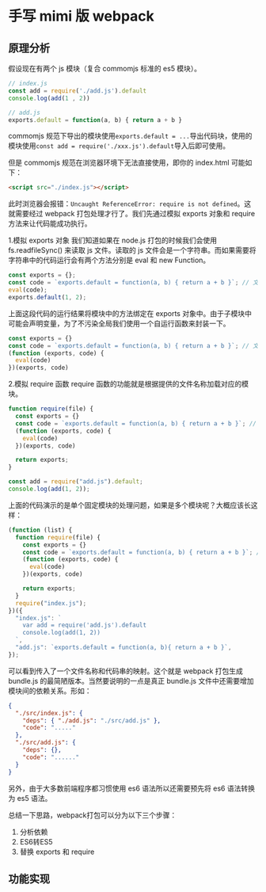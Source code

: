 # 手写 mimi 版 webpack

## 原理分析

假设现在有两个 js 模块（复合 commomjs 标准的 es5 模块）。

```js
// index.js
const add = require('./add.js').default
console.log(add(1 , 2))

// add.js
exports.default = function(a, b) { return a + b }
```

commomjs 规范下导出的模块使用`exports.default = ...`导出代码块，使用的模块使用`const add = require('./xxx.js').default`导入后即可使用。

但是 commomjs 规范在浏览器环境下无法直接使用，即你的 index.html 可能如下：

```html
<script src="./index.js"></script>
```

此时浏览器会报错：`Uncaught ReferenceError: require is not defined`。这就需要经过 webpack 打包处理才行了。我们先通过模拟 exports 对象和 require 方法来让代码能成功执行。

1.模拟 exports 对象
我们知道如果在 node.js 打包的时候我们会使用 fs.readfileSync() 来读取 js 文件。读取的 js 文件会是一个字符串。而如果需要将字符串中的代码运行会有两个方法分别是 eval 和 new Function。

```js
const exports = {};
const code = `exports.default = function(a, b) { return a + b }`; // 文件读取后的代码字符串
eval(code);
exports.default(1, 2);
```

上面这段代码的运行结果将模块中的方法绑定在 exports 对象中。由于子模块中可能会声明变量，为了不污染全局我们使用一个自运行函数来封装一下。

```js
const exports = {}
const code = `exports.default = function(a, b) { return a + b }`; // 文件读取后的代码字符串
(function (exports, code) {
  eval(code)
})(exports, code)
```

2.模拟 require 函数
require 函数的功能就是根据提供的文件名称加载对应的模块。

```js
function require(file) {
  const exports = {}
  const code = `exports.default = function(a, b) { return a + b }`; // 文件读取后的代码字符串
  (function (exports, code) {
    eval(code)
  })(exports, code)

  return exports;
}

const add = require("add.js").default;
console.log(add(1, 2));
```

上面的代码演示的是单个固定模块的处理问题，如果是多个模块呢？大概应该长这样：

```js
(function (list) {
  function require(file) {
    const exports = {}
    const code = `exports.default = function(a, b) { return a + b }`; // 文件读取后的代码字符串
    (function (exports, code) {
      eval(code)
    })(exports, code)

    return exports;
  }
  require("index.js");
})({
  "index.js": `
    var add = require('add.js').default
    console.log(add(1, 2))
  `,
  "add.js": `exports.default = function(a, b){ return a + b }`,
});
```

可以看到传入了一个文件名称和代码串的映射。这个就是 webpack 打包生成 bundle.js 的最简陋版本。当然要说明的一点是真正 bundle.js 文件中还需要增加模块间的依赖关系。形如：

```json
{
  "./src/index.js": {
    "deps": { "./add.js": "./src/add.js" },
    "code": "....."
  },
  "./src/add.js": {
    "deps": {},
    "code": "......"
  }
}
```

另外，由于大多数前端程序都习惯使用 es6 语法所以还需要预先将 es6 语法转换为 es5 语法。

总结一下思路，webpack打包可以分为以下三个步骤：

1. 分析依赖
2. ES6转ES5
3. 替换 exports 和 require

## 功能实现

